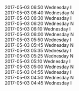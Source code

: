 2017-05-03 06:50 Wednesday  I  
2017-05-03 06:40 Wednesday  N  
2017-05-03 06:30 Wednesday  I  
2017-05-03 06:20 Wednesday  N  
2017-05-03 06:10 Wednesday  I  
2017-05-03 06:00 Wednesday  N  
2017-05-03 05:50 Wednesday  I  
2017-05-03 05:45 Wednesday  N  
2017-05-03 05:35 Wednesday  I  
2017-05-03 05:25 Wednesday  N  
2017-05-03 05:10 Wednesday  I  
2017-05-03 05:00 Wednesday  N  
2017-05-03 04:55 Wednesday  I  
2017-05-03 04:50 Wednesday  N  
2017-05-03 04:45 Wednesday  I  
